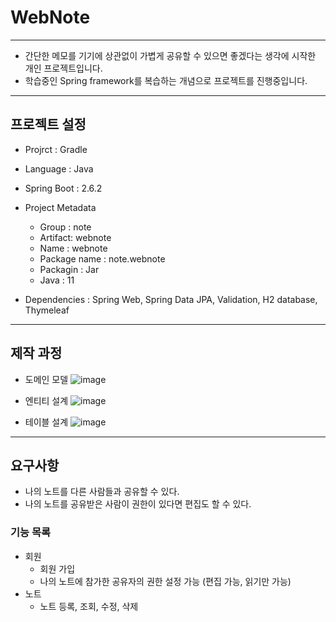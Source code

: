 # WebNote
--- 
- 간단한 메모를 기기에 상관없이 가볍게 공유할 수 있으면 좋겠다는 생각에 시작한 개인 프로젝트입니다. 
- 학습중인 Spring framework를 복습하는 개념으로 프로젝트를 진행중입니다. 
- --
## 프로젝트 설정
- Projrct : Gradle
- Language : Java
- Spring Boot : 2.6.2

- Project Metadata
  - Group : note
  - Artifact: webnote
  - Name : webnote
  - Package name : note.webnote
  - Packagin : Jar
  - Java : 11
- Dependencies : Spring Web, Spring Data JPA, Validation, H2 database, Thymeleaf
---
## 제작 과정
- 도메인 모델
![image](https://user-images.githubusercontent.com/68803008/148298790-e798d272-132c-4ce9-82f1-6a63cf0fdc9a.png)

- 엔티티 설계
![image](https://user-images.githubusercontent.com/68803008/148298884-f513d969-9d1d-4261-af48-0f35e99706d9.png)

- 테이블 설계
![image](https://user-images.githubusercontent.com/68803008/148298934-f0b4f7e2-a9d0-400d-b05a-44cc081f5fb6.png)


---
## 요구사항
- 나의 노트를 다른 사람들과 공유할 수 있다.
- 나의 노트를 공유받은 사람이 권한이 있다면 편집도 할 수 있다.

### 기능 목록
- 회원
  - 회원 가입
  - 나의 노트에 참가한 공유자의 권한 설정 가능 (편집 가능, 읽기만 가능)
- 노트
  - 노트 등록, 조회, 수정, 삭제
